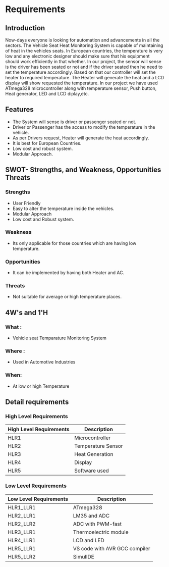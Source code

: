 # Requirements

## Introduction
Now-days everyone is looking for automation and advancements in all the sectors. The Vehicle Seat Heat Monitoring System is capable of maintaining of heat in the vehicles seats. In European countries, the temperature is very low and any electronic designer should make sure that his equipment should work efficiently in that whether. 
In our project, the sensor will sense is the driver has been seated or not and if the driver seated then he need to set the temperature accordingly. Based on that our controller will set the heater to required temperature. The Heater will generate the heat and a LCD display will show requested the temperature. In our project we have used ATmega328 microcontroller along with temperature sensor, Push button, Heat generator, LED and LCD diplay,etc.

## Features
- The System will sense is driver or passenger seated or not.
- Driver or Passenger has the access to modify the temperature in the vehicle.
- As per Drivers request, Heater will generate the heat accordingly.
- It is best for European Countries.
- Low cost and robust system.
- Modular Approach.

## SWOT- Strengths, and Weakness, Opportunities Threats
### Strengths
- User Friendly
- Easy to alter the temperature inside the vehicles.
- Modular Approach
- Low cost and Robust system.

### Weakness
- Its only applicable for those countries which are having low temperature.
### Opportunities
- It can be implemented by having both Heater and AC.
### Threats
- Not suitable for average or high temperature places.

## 4W's and 1'H
### What : 
* Vehicle seat Temparature Monitoring System
### Where :
*  Used in Automotive Industries
### When:
*  At low or high Temperature


## Detail requirements
### High Level Requirements
| High Level Requirements      | Description |
| ----------- | ----------- |
| HLR1      | Microcontroller   |
| HLR2   | Temperature Sensor|
| HLR3   | Heat Generation|
| HLR4   | Display|
| HLR5   | Software used|

### Low Level Requirements
| Low Level Requirements      | Description |
| ----------- | ----------- |
| HLR1_LLR1      | ATmega328     |
| HLR2_LLR1   | LM35 and ADC|
| HLR2_LLR2   | ADC with PWM-fast|
| HLR3_LLR1   | Thermoelectric module|
| HLR4_LLR1   |LCD and LED|
| HLR5_LLR1   | VS code with AVR GCC compiler |
| HLR5_LLR2   | SimulIDE |

